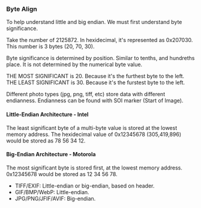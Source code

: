 ### Byte Align
To help understand  little and big endian. We must first understand byte significance.

Take the number of 2125872. In hexidecimal, it's represented as 0x207030.
This number is 3 bytes (20, 70, 30).

Byte significance is determined by position. Similar to tenths, and hundreths place.
It is not determined by the numerical byte value.

THE MOST SIGNIFICANT is 20. Because it's the furthest byte to the left.
THE LEAST SIGNIFICANT is 30. Because it's the furstest byte to the left.

Different photo types (jpg, png, tiff, etc) store data with different endianness.
Endianness can be found with SOI marker (Start of Image).

#### Little-Endian Architecture - Intel
The least significant byte of a multi-byte value is stored at the lowest memory address.
The hexidecimal value of 0x12345678 (305,419,896) would be stored as 78 56 34 12.

#### Big-Endian Architecture - Motorola
The most significant byte is stored first, at the lowest memory address.
0x12345678 would be stored as 12 34 56 78.

- TIFF/EXIF: Little-endian or big-endian, based on header.
- GIF/BMP/WebP: Little-endian.
- JPG/PNG/JFIF/AVIF: Big-endian.

